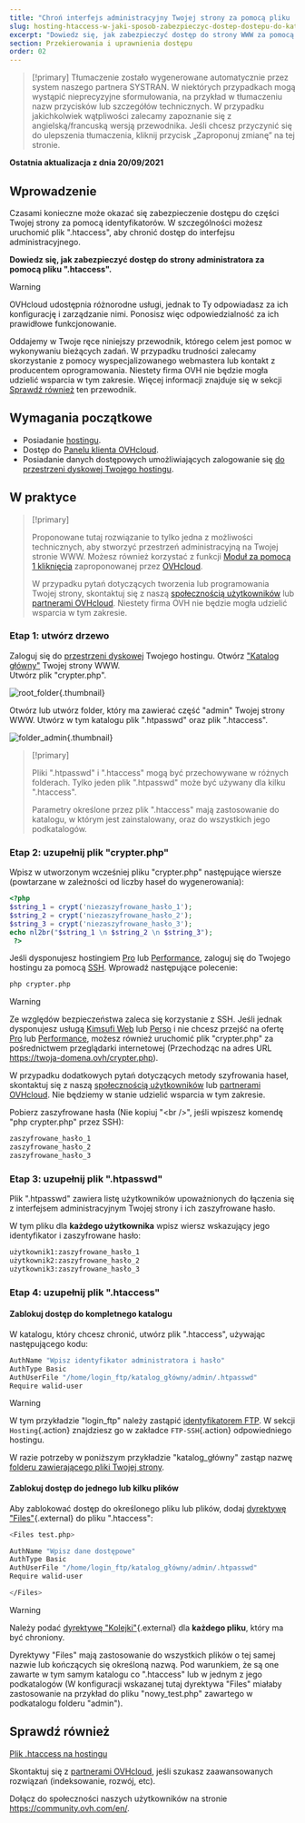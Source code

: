 ```yaml
---
title: "Chroń interfejs administracyjny Twojej strony za pomocą pliku .htaccess"
slug: hosting-htaccess-w-jaki-sposob-zabezpieczyc-dostep-dostepu-do-katalogu
excerpt: "Dowiedz się, jak zabezpieczyć dostęp do strony WWW za pomocą pliku .htaccess"
section: Przekierowania i uprawnienia dostępu
order: 02
---
```


> [!primary]
> Tłumaczenie zostało wygenerowane automatycznie przez system naszego partnera SYSTRAN. W niektórych przypadkach mogą wystąpić nieprecyzyjne sformułowania, na przykład w tłumaczeniu nazw przycisków lub szczegółów technicznych. W przypadku jakichkolwiek wątpliwości zalecamy zapoznanie się z angielską/francuską wersją przewodnika. Jeśli chcesz przyczynić się do ulepszenia tłumaczenia, kliknij przycisk „Zaproponuj zmianę” na tej stronie.
>

**Ostatnia aktualizacja z dnia 20/09/2021**

## Wprowadzenie 

Czasami konieczne może okazać się zabezpieczenie dostępu do części Twojej strony za pomocą identyfikatorów. W szczególności możesz uruchomić plik ".htaccess", aby chronić dostęp do interfejsu administracyjnego.

**Dowiedz się, jak zabezpieczyć dostęp do strony administratora za pomocą pliku ".htaccess".**

> [!warning]
>
> OVHcloud udostępnia różnorodne usługi, jednak to Ty odpowiadasz za ich konfigurację i zarządzanie nimi. Ponosisz więc odpowiedzialność za ich prawidłowe funkcjonowanie.
>
> Oddajemy w Twoje ręce niniejszy przewodnik, którego celem jest pomoc w wykonywaniu bieżących zadań. W przypadku trudności zalecamy skorzystanie z pomocy wyspecjalizowanego webmastera lub kontakt z producentem oprogramowania. Niestety firma OVH nie będzie mogła udzielić wsparcia w tym zakresie. Więcej informacji znajduje się w sekcji [Sprawdź również](#gofurther) ten przewodnik.
>

## Wymagania początkowe

- Posiadanie [hostingu](https://www.ovhcloud.com/pl/web-hosting/).
- Dostęp do [Panelu klienta OVHcloud](https://www.ovh.com/auth/?action=gotomanager&from=https://www.ovh.pl/&ovhSubsidiary=pl).
- Posiadanie danych dostępowych umożliwiających zalogowanie się [do przestrzeni dyskowej Twojego hostingu](../logowanie-przestrzen-dyskowa-ftp-hosting-web/).

## W praktyce

> [!primary]
>
> Proponowane tutaj rozwiązanie to tylko jedna z możliwości technicznych, aby stworzyć przestrzeń administracyjną na Twojej stronie WWW. Możesz również korzystać z funkcji [Moduł za pomocą 1 kliknięcia](../hosting_www_przewodniki_dotyczace_modulow_na_hostingu_www/) zaproponowanej przez [OVHcloud](https://www.ovhcloud.com/pl/).
>
> W przypadku pytań dotyczących tworzenia lub programowania Twojej strony, skontaktuj się z naszą [społecznością użytkowników](https://community.ovh.com/en/) lub [partnerami OVHcloud](https://partner.ovhcloud.com/pl/directory/). Niestety firma OVH nie będzie mogła udzielić wsparcia w tym zakresie.
>

### Etap 1: utwórz drzewo

Zaloguj się do [przestrzeni dyskowej](../logowanie-przestrzen-dyskowa-ftp-hosting-web/) Twojego hostingu. Otwórz ["Katalog główny"](../konfiguracja-multisite-na-hostingu/#etap-21-dodaj-domene-zarejestrowana-w-ovhcloud) Twojej strony WWW.<br>
Utwórz plik "crypter.php".

![root_folder](images/root_folder.png){.thumbnail}

Otwórz lub utwórz folder, który ma zawierać część "admin" Twojej strony WWW. Utwórz w tym katalogu plik ".htpasswd" oraz plik ".htaccess".

![folder_admin](images/folder_admin.png){.thumbnail}

> [!primary]
>
> Pliki ".htpasswd" i ".htaccess" mogą być przechowywane w różnych folderach. Tylko jeden plik ".htpasswd" może być używany dla kilku ".htaccess".
>
> Parametry określone przez plik ".htaccess" mają zastosowanie do katalogu, w którym jest zainstalowany, oraz do wszystkich jego podkatalogów.
>

### Etap 2: uzupełnij plik "crypter.php"

Wpisz w utworzonym wcześniej pliku "crypter.php" następujące wiersze (powtarzane w zależności od liczby haseł do wygenerowania):

```php
<?php
$string_1 = crypt('niezaszyfrowane_hasło_1');
$string_2 = crypt('niezaszyfrowane_hasło_2');
$string_3 = crypt('niezaszyfrowane_hasło_3');
echo nl2br("$string_1 \n $string_2 \n $string_3");
 ?>
```

Jeśli dysponujesz hostingiem [Pro](https://www.ovhcloud.com/pl/web-hosting/professional-offer/) lub [Performance](https://www.ovhcloud.com/pl/web-hosting/performance-offer/), zaloguj się do Twojego hostingu za pomocą [SSH](../hosting_www_ssh_na_hostingu/). Wprowadź następujące polecenie:

```bash
php crypter.php
```

> [!warning]
>
> Ze względów bezpieczeństwa zaleca się korzystanie z SSH. Jeśli jednak dysponujesz usługą [Kimsufi Web](https://www.kimsufi.com/pl/) lub [Perso](https://www.ovhcloud.com/pl/web-hosting/personal-offer/) i nie chcesz przejść na ofertę [Pro](https://www.ovhcloud.com/pl/web-hosting/professional-offer/) lub [Performance](https://www.ovhcloud.com/pl/web-hosting/performance-offer/), możesz również uruchomić plik "crypter.php" za pośrednictwem przeglądarki internetowej (Przechodząc na adres URL https://twoja-domena.ovh/crypter.php).
>
> W przypadku dodatkowych pytań dotyczących metody szyfrowania haseł, skontaktuj się z naszą [społecznością użytkowników](https://community.ovh.com/en/) lub [partnerami OVHcloud](https://partner.ovhcloud.com/pl/directory/). Nie będziemy w stanie udzielić wsparcia w tym zakresie.
>

Pobierz zaszyfrowane hasła (Nie kopiuj "&#60;br />", jeśli wpiszesz komendę "php crypter.php" przez SSH):

```bash
zaszyfrowane_hasło_1
zaszyfrowane_hasło_2
zaszyfrowane_hasło_3
```

### Etap 3: uzupełnij plik ".htpasswd"

Plik ".htpasswd" zawiera listę użytkowników upoważnionych do łączenia się z interfejsem administracyjnym Twojej strony i ich zaszyfrowane hasło.

W tym pliku dla **każdego użytkownika** wpisz wiersz wskazujący jego identyfikator i zaszyfrowane hasło:

```bash
użytkownik1:zaszyfrowane_hasło_1
użytkownik2:zaszyfrowane_hasło_2
użytkownik3:zaszyfrowane_hasło_3
```

### Etap 4: uzupełnij plik ".htaccess"

#### Zablokuj dostęp do kompletnego katalogu

W katalogu, który chcesz chronić, utwórz plik ".htaccess", używając następującego kodu:

```bash
AuthName "Wpisz identyfikator administratora i hasło"
AuthType Basic
AuthUserFile "/home/login_ftp/katalog_główny/admin/.htpasswd"
Require walid-user
```

> [!warning]
>
> W tym przykładzie "login_ftp" należy zastąpić [identyfikatorem FTP](../logowanie-przestrzen-dyskowa-ftp-hosting-web/#etap-1-pobranie-informacji-niezbednych-do-logowania). W sekcji `Hosting`{.action} znajdziesz go w zakładce `FTP-SSH`{.action} odpowiedniego hostingu.
>
> W razie potrzeby w poniższym przykładzie "katalog_główny" zastąp nazwę [folderu zawierającego pliki Twojej strony](../konfiguracja-multisite-na-hostingu/#etap-21-dodaj-domene-zarejestrowana-w-ovhcloud).
>

#### Zablokuj dostęp do jednego lub kilku plików

Aby zablokować dostęp do określonego pliku lub plików, dodaj [dyrektywę "Files"](https://httpd.apache.org/docs/2.4/en/mod/core.html#files){.external} do pliku ".htaccess":

```bash
<Files test.php>

AuthName "Wpisz dane dostępowe"
AuthType Basic
AuthUserFile "/home/login_ftp/katalog_główny/admin/.htpasswd"
Require walid-user

</Files>
```

> [!warning]
>
> Należy podać [dyrektywę "Kolejki"](https://httpd.apache.org/docs/2.4/fr/mod/core.html#files){.external} dla **każdego pliku**, który ma być chroniony.
>
> Dyrektywy "Files" mają zastosowanie do wszystkich plików o tej samej nazwie lub kończących się określoną nazwą. Pod warunkiem, że są one zawarte w tym samym katalogu co ".htaccess" lub w jednym z jego podkatalogów (W konfiguracji wskazanej tutaj dyrektywa "Files" miałaby zastosowanie na przykład do pliku "nowy_test.php" zawartego w podkatalogu folderu "admin").
>

## Sprawdź również <a name="gofurther"></a>

[Plik .htaccess na hostingu](../hosting_www_plik_htaccess/)

Skontaktuj się z [partnerami OVHcloud](https://partner.ovhcloud.com/pl/directory/), jeśli szukasz zaawansowanych rozwiązań (indeksowanie, rozwój, etc).

Dołącz do społeczności naszych użytkowników na stronie <https://community.ovh.com/en/>.
